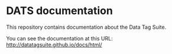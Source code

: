 # DATS documentation

This repository contains documentation about the Data Tag Suite. 

You can see the documentation at this URL:  http://datatagsuite.github.io/docs/html/
